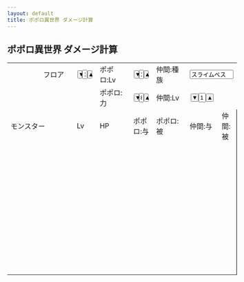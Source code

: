 ```yaml
---
layout: default
title: ポポロ異世界 ダメージ計算
---
```


## ポポロ異世界 ダメージ計算

<script src="{{ site.baseurl }}/js/jquery-1.12.4.min.js"></script>
<script src="{{ site.baseurl }}/js/jquery-ui.min.js"></script>
<link rel="stylesheet" href="{{ site.baseurl }}/css/jquery-ui.min.css" />
<link rel="stylesheet" href="{{ site.baseurl }}/css/tr3_isekai.css" />
<script data-main="{{ site.baseurl }}/js/tr3_isekai.js" src="{{ site.baseurl }}/js/require.js"></script>

<table border="0" cellpadding="0" cellspacing="0" style='border-collapse:collapse;table-layout:fixed;width:100%;min-width:400pt;max-width:600pt'>
 <tr style='height:23.0pt'>
  <td class="xl65" style='height:23.0pt;width:14.2%'></td>
  <td colspan="2" class="xl66" style='width:14.6%'>フロア</td>
  <td colspan="2" class="xl68" align="center" style='border-left:none;width:10.0%'>
    <button type="button" value="#floor minus 1" style="padding:0px;width:30%" id="btn1">▼</button><input type="text" value="1" maxlength='2' style="width:30%" id="floor" /><button type="button" value="#floor plus 99" style="padding:0px;width:30%" id="btn2">▲</button>
  </td>
  <td colspan="2" class="xl69" style='border-left:none;width:14.6%'>ポポロ:Lv</td>
  <td colspan="2" class="xl70" align="center" style='border-left:none;width:10.0%'>
    <button type="button" value="#lv_p minus 1" style="padding:0px;width:30%" id="btn3">▼</button><input type="text" value="1" maxlength='2' style="width:30%" id="lv_p" /><button type="button" value="#lv_p plus 99" style="padding:0px;width:30%" id="btn4">▲</button>
  </td>
  <td colspan="2" class="xl76" style='border-left:none;width:14.6%'>仲間:種族</td>
  <td colspan="3" class="xl77" style='border-left:none;width:22.0%%'><input type="text" value="スライムベス" style="width:100%" id="spec" /></td>
 </tr>
 <tr style='height:23.0pt'>
  <td class="xl65" style='height:23.0pt;border-top:none'></td>
  <td colspan="2" class="xl65" style='border-left:none'></td>
  <td colspan="2" class="xl65" style='border-left:none'></td>
  <td colspan="2" class="xl71">ポポロ:力</td>
  <td colspan="2" class="xl70" align="center" style='border-left:none'>
    <button type="button" value="#power minus 0" style="padding:0px;width:30%" id="btn5">▼</button><input type="text" value="8" maxlength='2' style="width:30%" id="power" /><button type="button" value="#power plus 50" style="padding:0px;width:30%" id="btn6">▲</button>
  </td>
  <td colspan="2" class="xl76" style='border-left:none'>仲間:Lv</td>
  <td colspan="2" class="xl78" align="center" style='border-left:none'>
    <button type="button" value="#lv_n minus 1" style="padding:0px;width:30%" id="btn7">▼</button><input type="text" value="1" maxlength='2' style="width:30%" id="lv_n" /><button type="button" value="#lv_n plus 99" style="padding:0px;width:30%" id="btn8">▲</button>
  </td>
  <td class="xl80" align="right" style='border-top:none' id="hp_n"></td>
 </tr>
 <tr style='height:23.0pt'>
  <td colspan="2" class="xl87" style='height:23.0pt'>モンスター</td>
  <td colspan="2" class="xl87" style='border-left:none'>Lv</td>
  <td colspan="2" class="xl87" style='border-left:none'>HP</td>
  <td colspan="2" class="xl72" style='border-left:none'>ポポロ:与</td>
  <td colspan="2" class="xl74" style='border-left:none'>ポポロ:被</td>
  <td colspan="2" class="xl81" style='border-left:none'>仲間:与</td>
  <td colspan="2" class="xl83" style='border-right:.5pt solid black;border-left:none'>仲間:被</td>
 </tr>
 <tr style='height:23.0pt'>
  <td colspan="2" class="xl89" style='height:23.0pt' id="m0"></td>
  <td colspan="2" class="xl89" align="right" style='border-left:none' id="l0"></td>
  <td colspan="2" class="xl89" align="right" style='border-left:none' id="h0"></td>
  <td colspan="2" class="xl73" align="right" style='border-left:none' id="a0"></td>
  <td colspan="2" class="xl75" align="right" style='border-left:none' id="b0"></td>
  <td colspan="2" class="xl82" align="right" style='border-left:none' id="c0"></td>
  <td colspan="2" class="xl85" align="right" style='border-right:.5pt solid black;border-left:none' id="d0"></td>
 </tr>
 <tr style='height:23.0pt'>
  <td colspan="2" class="xl89" style='height:23.0pt' id="m1"></td>
  <td colspan="2" class="xl89" align="right" style='border-left:none' id="l1"></td>
  <td colspan="2" class="xl89" align="right" style='border-left:none' id="h1"></td>
  <td colspan="2" class="xl73" align="right" style='border-left:none' id="a1"></td>
  <td colspan="2" class="xl75" align="right" style='border-left:none' id="b1"></td>
  <td colspan="2" class="xl82" align="right" style='border-left:none' id="c1"></td>
  <td colspan="2" class="xl85" align="right" style='border-right:.5pt solid black;border-left:none' id="d1"></td>
 </tr>
 <tr style='height:23.0pt'>
  <td colspan="2" class="xl89" style='height:23.0pt' id="m2"></td>
  <td colspan="2" class="xl89" align="right" style='border-left:none' id="l2"></td>
  <td colspan="2" class="xl89" align="right" style='border-left:none' id="h2"></td>
  <td colspan="2" class="xl73" align="right" style='border-left:none' id="a2"></td>
  <td colspan="2" class="xl75" align="right" style='border-left:none' id="b2"></td>
  <td colspan="2" class="xl82" align="right" style='border-left:none' id="c2"></td>
  <td colspan="2" class="xl85" align="right" style='border-right:.5pt solid black;border-left:none' id="d2"></td>
 </tr>
 <tr style='height:23.0pt'>
  <td colspan="2" class="xl89" style='height:23.0pt' id="m3"></td>
  <td colspan="2" class="xl89" align="right" style='border-left:none' id="l3"></td>
  <td colspan="2" class="xl89" align="right" style='border-left:none' id="h3"></td>
  <td colspan="2" class="xl73" align="right" style='border-left:none' id="a3"></td>
  <td colspan="2" class="xl75" align="right" style='border-left:none' id="b3"></td>
  <td colspan="2" class="xl82" align="right" style='border-left:none' id="c3"></td>
  <td colspan="2" class="xl85" align="right" style='border-right:.5pt solid black;border-left:none' id="d3"></td>
 </tr>
 <tr style='height:23.0pt'>
  <td colspan="2" class="xl89" style='height:23.0pt' id="m4"></td>
  <td colspan="2" class="xl89" align="right" style='border-left:none' id="l4"></td>
  <td colspan="2" class="xl89" align="right" style='border-left:none' id="h4"></td>
  <td colspan="2" class="xl73" align="right" style='border-left:none' id="a4"></td>
  <td colspan="2" class="xl75" align="right" style='border-left:none' id="b4"></td>
  <td colspan="2" class="xl82" align="right" style='border-left:none' id="c4"></td>
  <td colspan="2" class="xl85" align="right" style='border-right:.5pt solid black;border-left:none' id="d4"></td>
 </tr>
 <tr style='height:23.0pt'>
  <td colspan="2" class="xl89" style='height:23.0pt' id="m5"></td>
  <td colspan="2" class="xl89" align="right" style='border-left:none' id="l5"></td>
  <td colspan="2" class="xl89" align="right" style='border-left:none' id="h5"></td>
  <td colspan="2" class="xl73" align="right" style='border-left:none' id="a5"></td>
  <td colspan="2" class="xl75" align="right" style='border-left:none' id="b5"></td>
  <td colspan="2" class="xl82" align="right" style='border-left:none' id="c5"></td>
  <td colspan="2" class="xl85" align="right" style='border-right:.5pt solid black;border-left:none' id="d5"></td>
 </tr>
 <tr style='height:23.0pt'>
  <td colspan="2" class="xl89" style='height:23.0pt' id="m6"></td>
  <td colspan="2" class="xl89" align="right" style='border-left:none' id="l6"></td>
  <td colspan="2" class="xl89" align="right" style='border-left:none' id="h6"></td>
  <td colspan="2" class="xl73" align="right" style='border-left:none' id="a6"></td>
  <td colspan="2" class="xl75" align="right" style='border-left:none' id="b6"></td>
  <td colspan="2" class="xl82" align="right" style='border-left:none' id="c6"></td>
  <td colspan="2" class="xl85" align="right" style='border-right:.5pt solid black;border-left:none' id="d6"></td>
 </tr>
 <tr style='height:23.0pt'>
  <td colspan="2" class="xl89" style='height:23.0pt' id="m7"></td>
  <td colspan="2" class="xl89" align="right" style='border-left:none' id="l7"></td>
  <td colspan="2" class="xl89" align="right" style='border-left:none' id="h7"></td>
  <td colspan="2" class="xl73" align="right" style='border-left:none' id="a7"></td>
  <td colspan="2" class="xl75" align="right" style='border-left:none' id="b7"></td>
  <td colspan="2" class="xl82" align="right" style='border-left:none' id="c7"></td>
  <td colspan="2" class="xl85" align="right" style='border-right:.5pt solid black;border-left:none' id="d7"></td>
 </tr>
 <tr style='height:23.0pt'>
  <td colspan="2" class="xl89" style='height:23.0pt' id="m8"></td>
  <td colspan="2" class="xl89" align="right" style='border-left:none' id="l8"></td>
  <td colspan="2" class="xl89" align="right" style='border-left:none' id="h8"></td>
  <td colspan="2" class="xl73" align="right" style='border-left:none' id="a8"></td>
  <td colspan="2" class="xl75" align="right" style='border-left:none' id="b8"></td>
  <td colspan="2" class="xl82" align="right" style='border-left:none' id="c8"></td>
  <td colspan="2" class="xl85" align="right" style='border-right:.5pt solid black;border-left:none' id="d8"></td>
 </tr>
 <tr style='height:23.0pt'>
  <td colspan="2" class="xl89" style='height:23.0pt' id="m9"></td>
  <td colspan="2" class="xl89" align="right" style='border-left:none' id="l9"></td>
  <td colspan="2" class="xl89" align="right" style='border-left:none' id="h9"></td>
  <td colspan="2" class="xl73" align="right" style='border-left:none' id="a9"></td>
  <td colspan="2" class="xl75" align="right" style='border-left:none' id="b9"></td>
  <td colspan="2" class="xl82" align="right" style='border-left:none' id="c9"></td>
  <td colspan="2" class="xl85" align="right" style='border-right:.5pt solid black;border-left:none' id="d9"></td>
 </tr>
</table>
